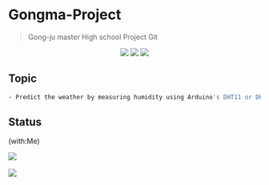 # Gongma-Project
> Gong-ju master High school Project Git

<div align="center">
   <img src="https://img.shields.io/badge/Visual Studio Code-007ACC?style=flat&logo=visualstudiocode&logoColor=white"/>
   <img src="https://img.shields.io/badge/C++-00599C?style=flat&logo=cplusplus&logoColor=white"/> 
   <img src="https://img.shields.io/badge/Arduino-00979D?style=flat&logo=Arduino&logoColor=white"/>
</div>

## Topic
```sh
- Predict the weather by measuring humidity using Arduino's DHT11 or DHT22 sensor and atmospheric pressure using BMP180 or BMP280.
```

## Status

(with:Me)

<img src="https://github-readme-stats.vercel.app/api/top-langs/?username=jxxghp&layout=compact"><br><br>
<img src="https://github-readme-stats.vercel.app/api?username=jxxghp&show_icons=true">

<!-- Markdown link & img dfn's -->
[npm-image]: https://img.shields.io/npm/v/datadog-metrics.svg?style=flat-square
[npm-url]: https://npmjs.org/package/datadog-metrics
[npm-downloads]: https://img.shields.io/npm/dm/datadog-metrics.svg?style=flat-square
[travis-image]: https://img.shields.io/travis/dbader/node-datadog-metrics/master.svg?style=flat-square
[travis-url]: https://travis-ci.org/dbader/node-datadog-metrics
[wiki]: https://github.com/yourname/yourproject/wiki
